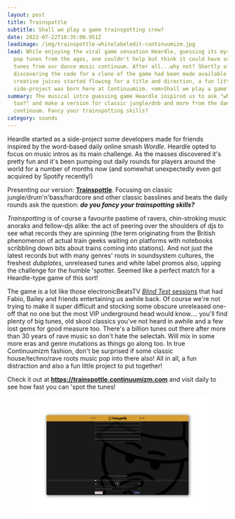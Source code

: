 ```yaml
---
layout: post
title: Trainspottle
subtitle: Shall we play a game trainspotting crew?
date: 2022-07-22T16:35:00.951Z
leadimage: /img/trainspottle-whitelabeledit-continuumizm.jpg
lead: While enjoying the viral game sensation Heardle, guessing its myriad of
  pop tunes from the ages, one couldn't help but think it could have some more
  tunes from our dance music continuum. After all...why not? Shortly after
  discovering the code for a clone of the game had been made available and the
  creative juices started flowing for a title and direction, a fun little
  side-project was born here at Continuumizm. <em>Shall we play a game?</em>
summary: The musical intro guessing game Heardle inspired us to ask "why not us
  too?" and make a version for classic jungle/dnb and more from the dance music
  continuum. Fancy your trainspotting skills?
category: sounds
---
```

Heardle started as a side-project some developers made for friends inspired by the word-based daily online smash *Wordle*. Heardle opted to focus on music intros as its main challenge. As the masses discovered it's pretty fun and it's been pumping out daily rounds for players around the world for a number of months now (and somewhat unexpectedly even got acquired by Spotify recently!)

Presenting our version: [**Trainspottle**](https://trainspottle.continuumizm.com). Focusing on classic jungle/drum'n'bass/hardcore and other classic basslines and beats the daily rounds ask the question: ***do you fancy your trainspotting skills?***

*Trainspotting* is of course a favourite pastime of ravers, chin-stroking music anoraks and fellow-djs alike: the act of peering over the shoulders of djs to see what records they are spinning (the term originating from the British phenomenon of actual train geeks waiting on platforms with notebooks scribbling down bits about trains coming into stations). And not just the latest records but with many genres' roots in soundsystem cultures, the freshest *dubplates*, unreleased tunes and white label promos also, upping the challenge for the humble 'spotter. Seemed like a perfect match for a Heardle-type game of this sort!

The game is a lot like those electronicBeatsTV [*Blind Test* sessions](https://www.youtube.com/watch?v=lreLNeUxRqA) that had Fabio, Bailey and friends entertaining us awhile back. Of course we're not trying to make it super difficult and stocking some obscure unreleased one-off that no one but the most VIP underground head would know.... you'll find plenty of big tunes, old skool classics you've not heard in awhile and a few lost gems for good measure too. There's a billion tunes out there after more than 30 years of rave music so don't hate the selectah. Will mix in some more eras and genre mutations as things go along too. In true Continuumizm fashion, don't be surprised if some classic house/techno/rave roots music pop into there also! All in all, a fun distraction and also a fun little project to put together!

Check it out at **<https://trainspottle.continuumizm.com>** and visit daily to see how fast you can 'spot the tunes!

<figure class="figure"><a href="https://trainspottle.continuumizm.com" title="Play Trainspottle"><img src="/img/trainspottle-website-screenshot-blog.jpg" class="figure-img img-fluid" alt="Screenshot of the Trainspottle website open to its start page with Heardle-inspired musical intro guess boxes, skip button and a fun thinking raver logo with yellow dubplate envelope colour scheme."></a></figure>